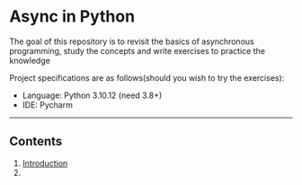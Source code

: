 # Async in Python

The goal of this repository is to revisit the basics of asynchronous programming, study the concepts and write exercises
to practice the knowledge

Project specifications are as follows(should you wish to try the exercises):

- Language: Python 3.10.12 (need 3.8+)
- IDE: Pycharm

---

## Contents

1. [Introduction](./Docs/001_Introduction.md)
2. 